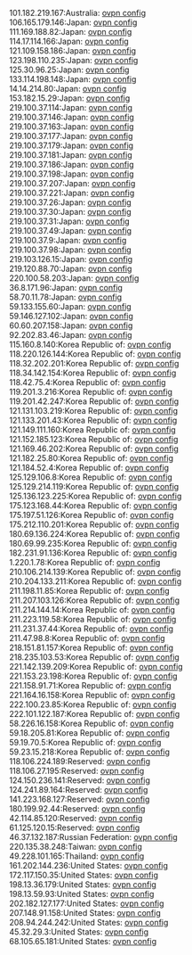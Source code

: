 101.182.219.167:Australia: [ovpn config](vpn/101_182_219_167.ovpn)  
106.165.179.146:Japan: [ovpn config](vpn/106_165_179_146.ovpn)  
111.169.188.82:Japan: [ovpn config](vpn/111_169_188_82.ovpn)  
114.17.114.166:Japan: [ovpn config](vpn/114_17_114_166.ovpn)  
121.109.158.186:Japan: [ovpn config](vpn/121_109_158_186.ovpn)  
123.198.110.235:Japan: [ovpn config](vpn/123_198_110_235.ovpn)  
125.30.96.25:Japan: [ovpn config](vpn/125_30_96_25.ovpn)  
133.114.198.148:Japan: [ovpn config](vpn/133_114_198_148.ovpn)  
14.14.214.80:Japan: [ovpn config](vpn/14_14_214_80.ovpn)  
153.182.15.29:Japan: [ovpn config](vpn/153_182_15_29.ovpn)  
219.100.37.114:Japan: [ovpn config](vpn/219_100_37_114.ovpn)  
219.100.37.146:Japan: [ovpn config](vpn/219_100_37_146.ovpn)  
219.100.37.163:Japan: [ovpn config](vpn/219_100_37_163.ovpn)  
219.100.37.177:Japan: [ovpn config](vpn/219_100_37_177.ovpn)  
219.100.37.179:Japan: [ovpn config](vpn/219_100_37_179.ovpn)  
219.100.37.181:Japan: [ovpn config](vpn/219_100_37_181.ovpn)  
219.100.37.186:Japan: [ovpn config](vpn/219_100_37_186.ovpn)  
219.100.37.198:Japan: [ovpn config](vpn/219_100_37_198.ovpn)  
219.100.37.207:Japan: [ovpn config](vpn/219_100_37_207.ovpn)  
219.100.37.221:Japan: [ovpn config](vpn/219_100_37_221.ovpn)  
219.100.37.26:Japan: [ovpn config](vpn/219_100_37_26.ovpn)  
219.100.37.30:Japan: [ovpn config](vpn/219_100_37_30.ovpn)  
219.100.37.31:Japan: [ovpn config](vpn/219_100_37_31.ovpn)  
219.100.37.49:Japan: [ovpn config](vpn/219_100_37_49.ovpn)  
219.100.37.9:Japan: [ovpn config](vpn/219_100_37_9.ovpn)  
219.100.37.98:Japan: [ovpn config](vpn/219_100_37_98.ovpn)  
219.103.126.15:Japan: [ovpn config](vpn/219_103_126_15.ovpn)  
219.120.88.70:Japan: [ovpn config](vpn/219_120_88_70.ovpn)  
220.100.58.203:Japan: [ovpn config](vpn/220_100_58_203.ovpn)  
36.8.171.96:Japan: [ovpn config](vpn/36_8_171_96.ovpn)  
58.70.11.78:Japan: [ovpn config](vpn/58_70_11_78.ovpn)  
59.133.155.60:Japan: [ovpn config](vpn/59_133_155_60.ovpn)  
59.146.127.102:Japan: [ovpn config](vpn/59_146_127_102.ovpn)  
60.60.207.158:Japan: [ovpn config](vpn/60_60_207_158.ovpn)  
92.202.83.46:Japan: [ovpn config](vpn/92_202_83_46.ovpn)  
115.160.8.140:Korea Republic of: [ovpn config](vpn/115_160_8_140.ovpn)  
118.220.126.144:Korea Republic of: [ovpn config](vpn/118_220_126_144.ovpn)  
118.32.202.201:Korea Republic of: [ovpn config](vpn/118_32_202_201.ovpn)  
118.34.142.154:Korea Republic of: [ovpn config](vpn/118_34_142_154.ovpn)  
118.42.75.4:Korea Republic of: [ovpn config](vpn/118_42_75_4.ovpn)  
119.201.3.216:Korea Republic of: [ovpn config](vpn/119_201_3_216.ovpn)  
119.201.42.247:Korea Republic of: [ovpn config](vpn/119_201_42_247.ovpn)  
121.131.103.219:Korea Republic of: [ovpn config](vpn/121_131_103_219.ovpn)  
121.133.201.43:Korea Republic of: [ovpn config](vpn/121_133_201_43.ovpn)  
121.149.111.160:Korea Republic of: [ovpn config](vpn/121_149_111_160.ovpn)  
121.152.185.123:Korea Republic of: [ovpn config](vpn/121_152_185_123.ovpn)  
121.169.46.202:Korea Republic of: [ovpn config](vpn/121_169_46_202.ovpn)  
121.182.25.80:Korea Republic of: [ovpn config](vpn/121_182_25_80.ovpn)  
121.184.52.4:Korea Republic of: [ovpn config](vpn/121_184_52_4.ovpn)  
125.129.106.8:Korea Republic of: [ovpn config](vpn/125_129_106_8.ovpn)  
125.129.214.119:Korea Republic of: [ovpn config](vpn/125_129_214_119.ovpn)  
125.136.123.225:Korea Republic of: [ovpn config](vpn/125_136_123_225.ovpn)  
175.123.168.44:Korea Republic of: [ovpn config](vpn/175_123_168_44.ovpn)  
175.197.51.126:Korea Republic of: [ovpn config](vpn/175_197_51_126.ovpn)  
175.212.110.201:Korea Republic of: [ovpn config](vpn/175_212_110_201.ovpn)  
180.69.136.224:Korea Republic of: [ovpn config](vpn/180_69_136_224.ovpn)  
180.69.99.235:Korea Republic of: [ovpn config](vpn/180_69_99_235.ovpn)  
182.231.91.136:Korea Republic of: [ovpn config](vpn/182_231_91_136.ovpn)  
1.220.1.78:Korea Republic of: [ovpn config](vpn/1_220_1_78.ovpn)  
210.106.214.139:Korea Republic of: [ovpn config](vpn/210_106_214_139.ovpn)  
210.204.133.211:Korea Republic of: [ovpn config](vpn/210_204_133_211.ovpn)  
211.198.11.85:Korea Republic of: [ovpn config](vpn/211_198_11_85.ovpn)  
211.207.103.126:Korea Republic of: [ovpn config](vpn/211_207_103_126.ovpn)  
211.214.144.14:Korea Republic of: [ovpn config](vpn/211_214_144_14.ovpn)  
211.223.119.58:Korea Republic of: [ovpn config](vpn/211_223_119_58.ovpn)  
211.231.37.44:Korea Republic of: [ovpn config](vpn/211_231_37_44.ovpn)  
211.47.98.8:Korea Republic of: [ovpn config](vpn/211_47_98_8.ovpn)  
218.151.81.157:Korea Republic of: [ovpn config](vpn/218_151_81_157.ovpn)  
218.235.103.53:Korea Republic of: [ovpn config](vpn/218_235_103_53.ovpn)  
221.142.139.209:Korea Republic of: [ovpn config](vpn/221_142_139_209.ovpn)  
221.153.23.198:Korea Republic of: [ovpn config](vpn/221_153_23_198.ovpn)  
221.158.91.71:Korea Republic of: [ovpn config](vpn/221_158_91_71.ovpn)  
221.164.16.158:Korea Republic of: [ovpn config](vpn/221_164_16_158.ovpn)  
222.100.23.85:Korea Republic of: [ovpn config](vpn/222_100_23_85.ovpn)  
222.101.122.187:Korea Republic of: [ovpn config](vpn/222_101_122_187.ovpn)  
58.226.16.158:Korea Republic of: [ovpn config](vpn/58_226_16_158.ovpn)  
59.18.205.81:Korea Republic of: [ovpn config](vpn/59_18_205_81.ovpn)  
59.19.70.5:Korea Republic of: [ovpn config](vpn/59_19_70_5.ovpn)  
59.23.15.218:Korea Republic of: [ovpn config](vpn/59_23_15_218.ovpn)  
118.106.224.189:Reserved: [ovpn config](vpn/118_106_224_189.ovpn)  
118.106.27.195:Reserved: [ovpn config](vpn/118_106_27_195.ovpn)  
124.150.236.141:Reserved: [ovpn config](vpn/124_150_236_141.ovpn)  
124.241.89.164:Reserved: [ovpn config](vpn/124_241_89_164.ovpn)  
141.223.168.127:Reserved: [ovpn config](vpn/141_223_168_127.ovpn)  
180.199.92.44:Reserved: [ovpn config](vpn/180_199_92_44.ovpn)  
42.114.85.120:Reserved: [ovpn config](vpn/42_114_85_120.ovpn)  
61.125.120.15:Reserved: [ovpn config](vpn/61_125_120_15.ovpn)  
46.37.132.187:Russian Federation: [ovpn config](vpn/46_37_132_187.ovpn)  
220.135.38.248:Taiwan: [ovpn config](vpn/220_135_38_248.ovpn)  
49.228.101.165:Thailand: [ovpn config](vpn/49_228_101_165.ovpn)  
161.202.144.236:United States: [ovpn config](vpn/161_202_144_236.ovpn)  
172.117.150.35:United States: [ovpn config](vpn/172_117_150_35.ovpn)  
198.13.36.179:United States: [ovpn config](vpn/198_13_36_179.ovpn)  
198.13.59.93:United States: [ovpn config](vpn/198_13_59_93.ovpn)  
202.182.127.177:United States: [ovpn config](vpn/202_182_127_177.ovpn)  
207.148.91.158:United States: [ovpn config](vpn/207_148_91_158.ovpn)  
208.94.244.242:United States: [ovpn config](vpn/208_94_244_242.ovpn)  
45.32.29.3:United States: [ovpn config](vpn/45_32_29_3.ovpn)  
68.105.65.181:United States: [ovpn config](vpn/68_105_65_181.ovpn)  
